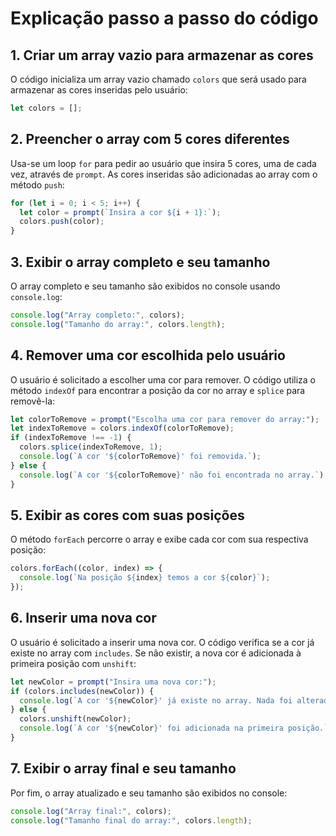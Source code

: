 # Explicação passo a passo do código

## 1. Criar um array vazio para armazenar as cores
O código inicializa um array vazio chamado `colors` que será usado para armazenar as cores inseridas pelo usuário:

```javascript
let colors = [];
```

## 2. Preencher o array com 5 cores diferentes
Usa-se um loop `for` para pedir ao usuário que insira 5 cores, uma de cada vez, através de `prompt`. As cores inseridas são adicionadas ao array com o método `push`:

```javascript
for (let i = 0; i < 5; i++) {
  let color = prompt(`Insira a cor ${i + 1}:`);
  colors.push(color);
}
```

## 3. Exibir o array completo e seu tamanho
O array completo e seu tamanho são exibidos no console usando `console.log`:

```javascript
console.log("Array completo:", colors);
console.log("Tamanho do array:", colors.length);
```

## 4. Remover uma cor escolhida pelo usuário
O usuário é solicitado a escolher uma cor para remover. O código utiliza o método `indexOf` para encontrar a posição da cor no array e `splice` para removê-la:

```javascript
let colorToRemove = prompt("Escolha uma cor para remover do array:");
let indexToRemove = colors.indexOf(colorToRemove);
if (indexToRemove !== -1) {
  colors.splice(indexToRemove, 1);
  console.log(`A cor '${colorToRemove}' foi removida.`);
} else {
  console.log(`A cor '${colorToRemove}' não foi encontrada no array.`);
}
```

## 5. Exibir as cores com suas posições
O método `forEach` percorre o array e exibe cada cor com sua respectiva posição:

```javascript
colors.forEach((color, index) => {
  console.log(`Na posição ${index} temos a cor ${color}`);
});
```

## 6. Inserir uma nova cor
O usuário é solicitado a inserir uma nova cor. O código verifica se a cor já existe no array com `includes`. Se não existir, a nova cor é adicionada à primeira posição com `unshift`:

```javascript
let newColor = prompt("Insira uma nova cor:");
if (colors.includes(newColor)) {
  console.log(`A cor '${newColor}' já existe no array. Nada foi alterado.`);
} else {
  colors.unshift(newColor);
  console.log(`A cor '${newColor}' foi adicionada na primeira posição.`);
}
```

## 7. Exibir o array final e seu tamanho
Por fim, o array atualizado e seu tamanho são exibidos no console:

```javascript
console.log("Array final:", colors);
console.log("Tamanho final do array:", colors.length);
```

